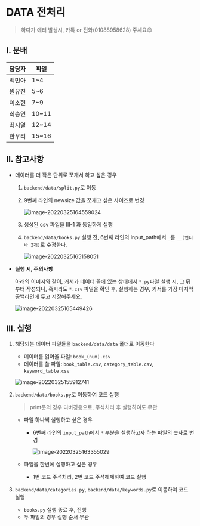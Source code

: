 # DATA 전처리

> 하다가 에러 발생시, 카톡 or 전화(01088958628) 주세요😊



## Ⅰ. 분배

| 담당자 | 파일  |
| ------ | ----- |
| 백민아 | 1~4   |
| 원유진 | 5~6   |
| 이소현 | 7~9   |
| 최승연 | 10~11 |
| 최시열 | 12~14 |
| 한우리 | 15~16 |





## Ⅱ. 참고사항

- 데이터를 더 작은 단위로 쪼개서 하고 싶은 경우

  1. `backend/data/split.py`로 이동

  2. 9번째 라인의 newsize 값을 쪼개고 싶은 사이즈로 변경

     ![image-20220325164559024](C:\Users\multicampus\Desktop\SSAFY\3.특화PJT\kkubook\backend\data\README.assets\image-20220325164559024.png)

  3. 생성된 csv 파일을 Ⅲ-1 과 동일하게 실행

  4. `backend/data/books.py` 실행 전, 6번째 라인의 input_path에서 `_`를 `__(언더바 2개)`로 수정한다.

     ![image-20220325165158051](C:\Users\multicampus\Desktop\SSAFY\3.특화PJT\kkubook\backend\data\README.assets\image-20220325165158051.png)

- **실행 시, 주의사항**

  아래의 이미지와 같이, 커서가 데이터 끝에 있는 상태에서 `*.py`파일 실행 시, 그 뒤부터 작성되니, 혹시라도 `*.csv` 파일을 확인 후, 실행하는 경우, 커서를 가장 마지막 공백라인에 두고 저장해주세요.

  ![image-20220325165449426](C:\Users\multicampus\Desktop\SSAFY\3.특화PJT\kkubook\backend\data\README.assets\image-20220325165449426.png)





## Ⅲ. 실행

1. 해당되는 데이터 파일들을 `backend/data/data` 폴더로 이동한다

   - 데이터를 읽어올 파일: `book_(num).csv`
   - 데이터를 쓸 파일: `book_table.csv`, `category_table.csv`, `keyword_table.csv`

   ![image-20220325155912741](C:\Users\multicampus\Desktop\SSAFY\3.특화PJT\kkubook\backend\data\README.assets\image-20220325155912741.png)



2. `backend/data/books.py`로 이동하여 코드 실행

   > print문의 경우 디버깅용으로, 주석처리 후 실행하여도 무관

   - 파일 하나씩 실행하고 싶은 경우

     - 6번째 라인의 `input_path`에서 `*` 부분을 실행하고자 하는 파일의 숫자로 변경

       ![image-20220325163355029](C:\Users\multicampus\Desktop\SSAFY\3.특화PJT\kkubook\backend\data\README.assets\image-20220325163355029.png) 

   - 파일을 한번에 실행하고 싶은 경우

     - 1번 코드 주석처리, 2번 코드 주석해제하여 코드 실행



3. `backend/data/categories.py`, `backend/data/keywords.py`로 이동하여 코드 실행
   - `books.py` 실행 종료 후, 진행
   - 두 파일의 경우 실행 순서 무관



